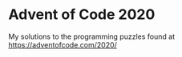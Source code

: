 # Advent of Code 2020
My solutions to the programming puzzles found at https://adventofcode.com/2020/
